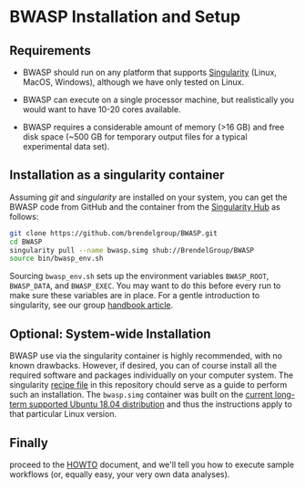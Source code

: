 # BWASP Installation and Setup

## Requirements

  * BWASP should run on any platform that supports [Singularity](http://singularity.lbl.gov/) (Linux, MacOS, Windows), although we have only tested on Linux.

  * BWASP can execute on a single processor machine, but realistically you would want to have 10-20 cores available.

  * BWASP requires a considerable amount of memory (>16 GB) and free disk space (~500 GB for temporary output files for a typical experimental data set).


## Installation as a singularity container

Assuming _git_ and  _singularity_ are installed on your system, you can get the
BWASP code from GitHub and the container from the
[Singularity Hub](https://www.singularity-hub.org/collections/1203) as follows:

```bash
git clone https://github.com/brendelgroup/BWASP.git
cd BWASP
singularity pull --name bwasp.simg shub://BrendelGroup/BWASP
source bin/bwasp_env.sh
```

Sourcing `bwasp_env.sh` sets up the environment variables `BWASP_ROOT`,
`BWASP_DATA`, and `BWASP_EXEC`.
You may want to do this before every run to make sure these variables are in
place.
For a gentle introduction to singularity, see our group
[handbook article](https://github.com/BrendelGroup/bghandbook/blob/master/doc/06.2-Howto-Singularity-run.md).


## Optional: System-wide Installation

BWASP use via the singularity container is highly recommended, with no known
drawbacks.
However, if desired, you can of course install all the required software and
packages individually on your computer system.
The singularity [recipe file](./Singularity) in this repository chould serve as
a guide to perform such an installation.
The `bwasp.simg` container was built on the 
[current long-term supported Ubuntu 18.04 distribution](https://www.ubuntu.com/download/desktop)
and thus the instructions apply to that particular Linux version.


## Finally

proceed to the [HOWTO](./HOWTO.md) document, and we'll tell you how to execute
sample workflows (or, equally easy, your very own data analyses).
